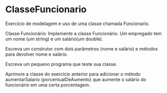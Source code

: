 # ClasseFuncionario
Exercício de modelagem e uso de uma classe chamada Funcionario.

Classe Funcionário: Implemente a classe Funcionário. Um empregado tem um nome (um string) e um salário(um double). 

Escreva um construtor com dois parâmetros (nome e salário) e métodos para devolver nome e salário. 

Escreva um pequeno programa que teste sua classe.

Aprimore a classe do exercício anterior para adicionar o método aumentarSalario (porcentualDeAumento) que aumente o salário do funcionário em uma certa porcentagem.
